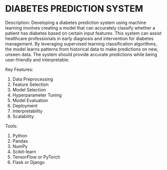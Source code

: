 # DIABETES PREDICTION SYSTEM

Description:
Developing a diabetes prediction system using machine learning involves creating a model that can accurately classify whether a patient has diabetes based on certain input features. This system can assist healthcare professionals in early diagnosis and intervention for diabetes management. By leveraging supervised learning classification algorithms, the model learns patterns from historical data to make predictions on new, unseen data. The system should provide accurate predictions while being user-friendly and interpretable.

Key Features:
1. Data Preprocessing
2. Feature Selection
3. Model Selection
4. Hyperparameter Tuning
5. Model Evaluation
6. Deployment
7. Interpretability
8. Scalability

Tools:
1. Python
2. Pandas
3. NumPy
4. Scikit-learn
5. TensorFlow or PyTorch
6. Flask or Django


<!-- PREDICTION SYSTEM/
│
├── templates/
│   ├── index.html
│   └── result.html
│
|── index.ipynb
│   
├── app.py
│
├── diabetes.csv
│
└── classifier.pkl , sc.pkl -->
